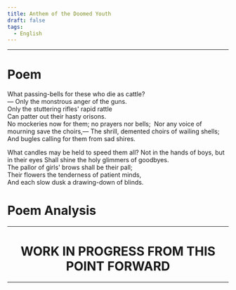 ```yaml
---
title: Anthem of the Doomed Youth
draft: false
tags:
  - English
---
```

---
# Poem

What passing-bells for these who die as cattle?  
	— Only the monstrous anger of the guns.  
	Only the stuttering rifles' rapid rattle   
 Can patter out their hasty orisons.  
No mockeries now for them; no prayers nor bells;  
	Nor any voice of mourning save the choirs,—
The shrill, demented choirs of wailing shells;  
	And bugles calling for them from sad shires.  

What candles may be held to speed them all? 
	Not in the hands of boys, but in their eyes
Shall shine the holy glimmers of goodbyes.  
	The pallor of girls' brows shall be their pall;  
Their flowers the tenderness of patient minds,  
And each slow dusk a drawing-down of blinds.

# Poem Analysis

---

<h1 style="text-align:center">WORK IN PROGRESS FROM THIS POINT FORWARD</h1>

---
